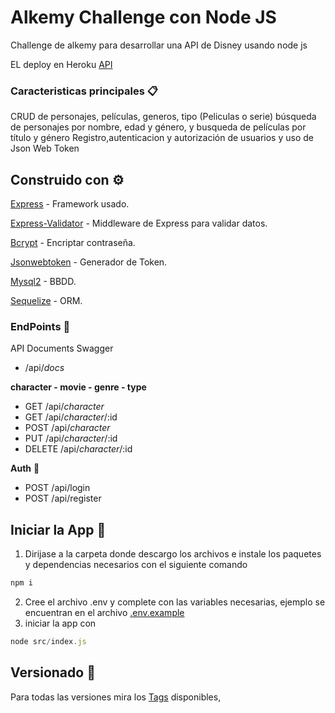 # Alkemy Challenge con Node JS
Challenge de alkemy para desarrollar una API de Disney usando node js

EL deploy en Heroku [API](https://challenge-alkemy-rmc.herokuapp.com/api/character)

### Caracteristicas principales 📋
CRUD de personajes, películas, generos, tipo (Peliculas o serie)
búsqueda de personajes por nombre, edad y género, y busqueda de  películas por título y género
Registro,autenticacion y autorización de usuarios y uso de Json Web Token

## Construido con ⚙️
[Express](https://expressjs.com/es/) - Framework usado.

[Express-Validator](https://www.npmjs.com/package/express-validator) - Middleware de Express para validar datos.

[Bcrypt](https://www.npmjs.com/package/bcrypt) - Encriptar contraseña.

[Jsonwebtoken](https://www.npmjs.com/package/jsonwebtoken) - Generador de Token.

[Mysql2](https://www.npmjs.com/package/mysql2) - BBDD.

[Sequelize](https://www.npmjs.com/package/sequelize) - ORM.

### EndPoints 🔩
  API Documents Swagger
  - /api/*docs*

**character - movie - genre - type**
   * GET /api/*character*
   * GET /api/*character*/:id 
   * POST /api/*character*
   * PUT /api/*character*/:id 
   * DELETE /api/*character*/:id

**Auth** 🔑

  - POST /api/login
  - POST /api/register


## Iniciar la App 🔧

1. Dirijase a la carpeta donde descargo los archivos e instale los paquetes y dependencias necesarios con el siguiente comando
  ```js
  npm i
  ```
2. Cree el archivo .env y complete con las variables necesarias, ejemplo se encuentran en el archivo [.env.example](https://github.com/code-rmc/alkemy-challenge-node/blob/main/.env.example)
3. iniciar la app con
  ```js
  node src/index.js
  ```
  
## Versionado 📌
Para todas las versiones mira los [Tags](https://github.com/code-rmc/alkemy-challenge-node/tags) disponibles,
